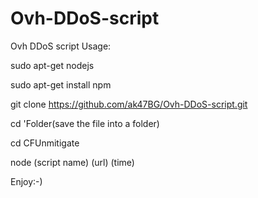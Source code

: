 # Ovh-DDoS-script
Ovh DDoS script
Usage:

sudo apt-get nodejs

sudo apt-get install npm

git clone https://github.com/ak47BG/Ovh-DDoS-script.git

cd 'Folder(save the file into a folder)

cd CFUnmitigate

node (script name) (url) (time)

Enjoy:-)
